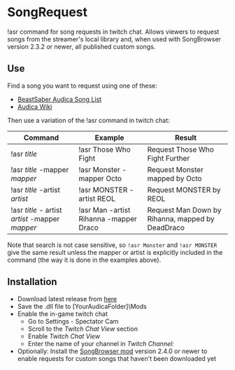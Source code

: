# SongRequest
!asr command for song requests in twitch chat.
Allows viewers to request songs from the streamer's local library and, when used with SongBrowser version 2.3.2 or newer, all published custom songs.

## Use
Find a song you want to request using one of these:
* [BeastSaber Audica Song List](https://bsaber.com/category/audica/)
* [Audica Wiki](http://www.audica.wiki/audicawiki/index.php/Custom_Songs)

Then use a variation of the !asr command in twitch chat:

| Command                                       | Example                              | Result                                          |
|-----------------------------------------------|--------------------------------------|-------------------------------------------------|
|!asr *title*                                   |!asr Those Who Fight                  | Request Those Who Fight Further                 | 
|!asr *title* -mapper *mapper*                  |!asr Monster -mapper Octo             | Request Monster mapped by Octo                  |
|!asr *title* -artist *artist*                  |!asr MONSTER -artist REOL             | Request MONSTER by REOL                         |
|!asr *title* - artist *artist* -mapper *mapper*|!asr Man -artist Rihanna -mapper Draco| Request Man Down by Rihanna, mapped by DeadDraco|

Note that search is not case sensitive, so `!asr Monster` and `!asr MONSTER` give the same result unless the mapper or artist is explicitly included in the command (the way it is done in the examples above).

## Installation
* Download latest release from [here](https://github.com/Alternity156/SongRequest/releases)
* Save the .dll file to [YourAudicaFolder]\Mods
* Enable the in-game twitch chat
  * Go to Settings - Spectator Cam
  * Scroll to the *Twitch Chat View* section
  * Enable *Twitch Chat View*
  * Enter the name of your channel in *Twitch Channel:*
* Optionally: Install the [SongBrowser mod](https://github.com/octoberU/SongBrowser) version 2.4.0 or newer to enable requests for custom songs that haven't been downloaded yet
